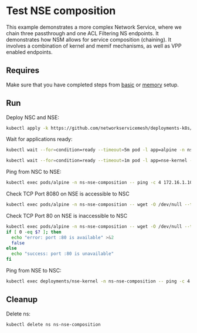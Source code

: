# Test NSE composition

This example demonstrates a more complex Network Service, where we chain three passthrough and one ACL Filtering NS endpoints.
It demonstrates how NSM allows for service composition (chaining).
It involves a combination of kernel and memif mechanisms, as well as VPP enabled endpoints.

## Requires

Make sure that you have completed steps from [basic](../../basic) or [memory](../../memory) setup.

## Run

Deploy NSC and NSE:
```bash
kubectl apply -k https://github.com/networkservicemesh/deployments-k8s/examples/features/nse-composition?ref=41e0f1d272424e08391820f8cc7903f788398eae
```

Wait for applications ready:
```bash
kubectl wait --for=condition=ready --timeout=5m pod -l app=alpine -n ns-nse-composition
```
```bash
kubectl wait --for=condition=ready --timeout=1m pod -l app=nse-kernel -n ns-nse-composition
```

Ping from NSC to NSE:
```bash
kubectl exec pods/alpine -n ns-nse-composition -- ping -c 4 172.16.1.100
```

Check TCP Port 8080 on NSE is accessible to NSC
```bash
kubectl exec pods/alpine -n ns-nse-composition -- wget -O /dev/null --timeout 5 "172.16.1.100:8080"
```

Check TCP Port 80 on NSE is inaccessible to NSC
```bash
kubectl exec pods/alpine -n ns-nse-composition -- wget -O /dev/null --timeout 5 "172.16.1.100:80"
if [ 0 -eq $? ]; then
  echo "error: port :80 is available" >&2
  false
else
  echo "success: port :80 is unavailable"
fi
```

Ping from NSE to NSC:
```bash
kubectl exec deployments/nse-kernel -n ns-nse-composition -- ping -c 4 172.16.1.101
```

## Cleanup

Delete ns:
```bash
kubectl delete ns ns-nse-composition
```
